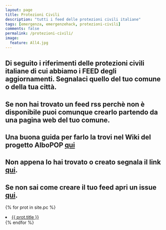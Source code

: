 ```yaml
---
layout: page
title: Protezioni Civili
description: "tutti i feed delle protezioni civili italiane"
tags: [emergenza, emergenzehack, protezioni-civili]
comments: false
permalink: /protezioni-civili/
image:
  feature: All4.jpg
---
```


## Di seguito i riferimenti delle protezioni civili italiane di cui abbiamo i FEED degli aggiornamenti. Segnalaci quello del tuo comune o della tua città. ##

## Se non hai trovato un feed rss perchè non è disponibile puoi comunque crearlo partendo da una pagina web del tuo comune. ##

## Una buona guida per farlo la trovi nel Wiki del progetto AlboPOP [qui](https://github.com/aborruso/albo-pop/wiki/Strumenti) ##

## Non appena lo hai trovato o creato segnala il link [qui](https://github.com/emergenzehack/emergenzeHack.github.io/issues/new?title=%5Bfeed%20pc%5D). ##

## Se non sai come creare il tuo feed apri un issue [qui](https://github.com/emergenzehack/emergenzeHack.github.io/issues/new). ##

{% for prot in site.pc %}
  <li><a href="{{ site.url }}{{ prot.url }}">{{ prot.title }}</a></li>
{% endfor %}

